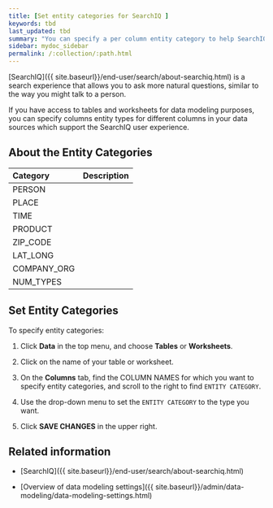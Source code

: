 ```yaml
---
title: [Set entity categories for SearchIQ ]
keywords: tbd
last_updated: tbd
summary: "You can specify a per column entity category to help SearchIQ."
sidebar: mydoc_sidebar
permalink: /:collection/:path.html
---
```


[SearchIQ]({{ site.baseurl}}/end-user/search/about-searchiq.html) is a search
experience that allows you to ask more natural questions, similar to the way you
might talk to a person.

If you have access to tables and worksheets for data modeling purposes, you can
specify columns entity types for different columns in your data sources which
support the SearchIQ user experience.

## About the Entity Categories

| Category            | Description                                          |
| :---                | :---                                                 |
| PERSON              |                                                      |
| PLACE               |                                                      |
| TIME                |                                                      |
| PRODUCT             |                                                      |
| ZIP_CODE            |                                                      |
| LAT_LONG            |                                                      |
| COMPANY_ORG         |                                                      |
| NUM_TYPES           |                                                      |

## Set Entity Categories

To specify entity categories:

1. Click **Data** in the top menu, and choose **Tables** or **Worksheets**.

2. Click on the name of your table or worksheet.

3. On the **Columns** tab, find the COLUMN NAMES for which you want to specify entity categories, and scroll to the right to find `ENTITY CATEGORY`.

4. Use the drop-down menu to set the `ENTITY CATEGORY` to the type you want.

5. Click **SAVE CHANGES** in the upper right.


## Related information

* [SearchIQ]({{ site.baseurl}}/end-user/search/about-searchiq.html)

* [Overview of data modeling settings]({{ site.baseurl}}/admin/data-modeling/data-modeling-settings.html)
